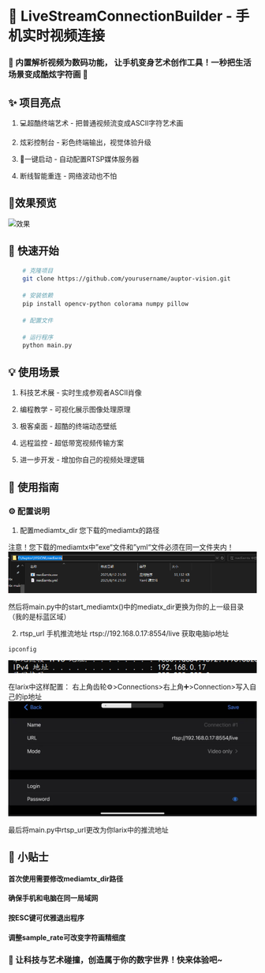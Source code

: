 # 📱 LiveStreamConnectionBuilder - 手机实时视频连接
### 🌟 内置解析视频为数码功能， 让手机变身艺术创作工具！一秒把生活场景变成酷炫字符画 🌈

## ✨ 项目亮点
1. 💻超酷终端艺术 - 把普通视频流变成ASCII字符艺术画

2. 炫彩控制台 - 彩色终端输出，视觉体验升级

3. 🔋一键启动 - 自动配置RTSP媒体服务器

4. 断线智能重连 - 网络波动也不怕

## 🌟效果预览
![效果](./pics/res.gif)
## 🚀 快速开始
```bash
    # 克隆项目
    git clone https://github.com/yourusername/auptor-vision.git

    # 安装依赖
    pip install opencv-python colorama numpy pillow

    # 配置文件

    # 运行程序
    python main.py
```

## 💡 使用场景
1. 科技艺术展 - 实时生成参观者ASCII肖像

2. 编程教学 - 可视化展示图像处理原理

3. 极客桌面 - 超酷的终端动态壁纸

4. 远程监控 - 超低带宽视频传输方案

5. 进一步开发 - 增加你自己的视频处理逻辑

## 📲 使用指南
### ⚙️ 配置说明
 1. 配置mediamtx_dir 您下载的mediamtx的路径

  注意！您下载的mediamtx中”exe“文件和”yml“文件必须在同一文件夹内！
 ![mediamtx](./pics/mediamtx.png)
 
 然后将main.py中的start_mediamtx()中的mediatx_dir更换为你的上一级目录（我的是标蓝区域）

 2. rtsp_url	手机推流地址	rtsp://192.168.0.17:8554/live
 获取电脑ip地址
 ```bash
 ipconfig
 ```
 ![ip](./pics/ip.png)

 在larix中这样配置：
 右上角齿轮⚙>Connections>右上角➕>Connection>写入自己的ip地址
 ![larix](./pics/larix.png)

 最后将main.py中rtsp_url更改为你larix中的推流地址

 


## 📌 小贴士
#### 首次使用需要修改mediamtx_dir路径

#### 确保手机和电脑在同一局域网

#### 按ESC键可优雅退出程序

#### 调整sample_rate可改变字符画精细度


### 💖 让科技与艺术碰撞，创造属于你的数字世界！快来体验吧~

